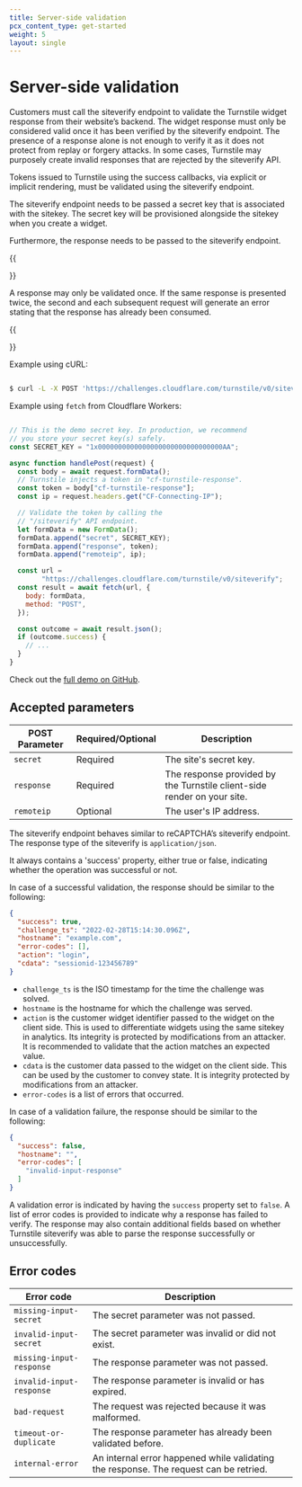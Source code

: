 ```yaml
---
title: Server-side validation
pcx_content_type: get-started
weight: 5
layout: single
---
```


# Server-side validation

Customers must call the siteverify endpoint to validate the Turnstile widget response from their website’s backend. The widget response must only be considered valid once it has been verified by the siteverify endpoint. The presence of a response alone is not enough to verify it as it does not protect from replay or forgery attacks. In some cases, Turnstile may purposely create invalid responses that are rejected by the siteverify API.

Tokens issued to Turnstile using the success callbacks, via explicit or implicit rendering, must be validated using the siteverify endpoint.

The siteverify endpoint needs to be passed a secret key that is associated with the sitekey. The secret key will be provisioned alongside the sitekey when you create a widget.

Furthermore, the response needs to be passed to the siteverify endpoint.

{{<Aside type="note">}}

A response may only be validated once. If the same response is presented twice, the second and each subsequent request will generate an error stating that the response has already been consumed.

{{</Aside>}}

Example using cURL:

<div>

```sh

$ curl -L -X POST 'https://challenges.cloudflare.com/turnstile/v0/siteverify' --data 'secret=verysecret&response=<RESPONSE>'

```
</div>

Example using `fetch` from Cloudflare Workers:

<div>

```javascript

// This is the demo secret key. In production, we recommend
// you store your secret key(s) safely.
const SECRET_KEY = "1x0000000000000000000000000000000AA";

async function handlePost(request) {
  const body = await request.formData();
  // Turnstile injects a token in "cf-turnstile-response".
  const token = body["cf-turnstile-response"];
  const ip = request.headers.get("CF-Connecting-IP");

  // Validate the token by calling the
  // "/siteverify" API endpoint.
  let formData = new FormData();
  formData.append("secret", SECRET_KEY);
  formData.append("response", token);
  formData.append("remoteip", ip);

  const url = 
		"https://challenges.cloudflare.com/turnstile/v0/siteverify";
  const result = await fetch(url, {
    body: formData,
    method: "POST",
  });

  const outcome = await result.json();
  if (outcome.success) {
    // ...
  }
}

```
</div>

Check out the [full demo on GitHub](https://github.com/cloudflare/turnstile-demo-workers/blob/main/src/index.mjs).

## Accepted parameters

| POST Parameter | Required/Optional | Description |
| --- | --- | --- |
| `secret` | Required | The site's secret key. |
|`response` | Required | The response provided by the Turnstile client-side render on your site. |
| `remoteip` | Optional | The user's IP address. |

The siteverify endpoint behaves similar to reCAPTCHA’s siteverify endpoint. The response type of the siteverify is `application/json`.

It always contains a 'success' property, either true or false, indicating whether the operation was successful or not. 

In case of a successful validation, the response should be similar to the following:

<div>

```json
{
  "success": true,
  "challenge_ts": "2022-02-28T15:14:30.096Z",
  "hostname": "example.com",
  "error-codes": [],
  "action": "login",
  "cdata": "sessionid-123456789"
}  
``` 
</div>

* `challenge_ts` is the ISO timestamp for the time the challenge was solved.
* `hostname` is the hostname for which the challenge was served.
* `action` is the customer widget identifier passed to the widget on the client side. This is used to differentiate widgets using the same sitekey in analytics. Its integrity is protected by modifications from an attacker. It is recommended to validate that the action matches an expected value.
* `cdata` is the customer data passed to the widget on the client side. This can be used by the customer to convey state. It is integrity protected by modifications from an attacker.
* `error-codes` is a list of errors that occurred.

In case of a validation failure, the response should be similar to the following:

<div>

```json
{
  "success": false,
  "hostname": "",
  "error-codes": [
    "invalid-input-response"
  ]
}

```
</div>

A validation error is indicated by having the `success` property set to `false`. A list of error codes is provided to indicate why a response has failed to verify. The response may also contain additional fields based on whether Turnstile siteverify was able to parse the response successfully or unsuccessfully.

## Error codes

| Error code | Description |
| --- | --- |
| `missing-input-secret` | The secret parameter was not passed. |
| `invalid-input-secret` | The secret parameter was invalid or did not exist.|
| `missing-input-response` | The response parameter was not passed. |
| `invalid-input-response` | The response parameter is invalid or has expired. |
| `bad-request` | The request was rejected because it was malformed. |
| `timeout-or-duplicate` | The response parameter has already been validated before. |
| `internal-error` | An internal error happened while validating the response. The request can be retried. |